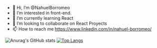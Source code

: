 - 👋 Hi, I’m @NahuelBorromeo
- 👀 I’m interested in front-end.
- 🌱 I’m currently learning React
- 💞️ I’m looking to collaborate on React Proyects
- 📫 How to reach me https://www.linkedin.com/in/nahuel-borromeo/

<!---
NahuelBorromeo/NahuelBorromeo is a ✨ special ✨ repository because its `README.md` (this file) appears on your GitHub profile.
You can click the Preview link to take a look at your changes.
--->
![Anurag's GitHub stats](https://github-readme-stats.vercel.app/api?username=NahuelBorromeo&show_icons=true&theme=radical)
[![Top Langs](https://github-readme-stats.vercel.app/api/top-langs/?username=NahuelBorromeo&show_icons=true&theme=radical&layout=compact)](https://github.com/nahuelborromeo/github-readme-stats)
